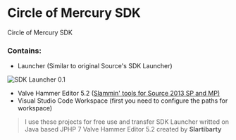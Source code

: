 # Circle of Mercury SDK
Circle of Mercury SDK

### Contains:
- Launcher (Similar to original Source's SDK Launcher)

![SDK Launcher 0.1](https://b.radikal.ru/b20/1902/b9/82537e09de2b.png)

- Valve Hammer Editor 5.2 ([Slammin' tools for Source 2013 SP and MP)](https://forum.facepunch.com/dev/bvenk/Slammin-Source-map-tools)
- Visual Studio Code Workspace (first you need to configure the paths for workspace)

> I use these projects for free use and transfer
> SDK Launcher writted on Java based JPHP 7
> Valve Hammer Editor 5.2 created by **Slartibarty**

